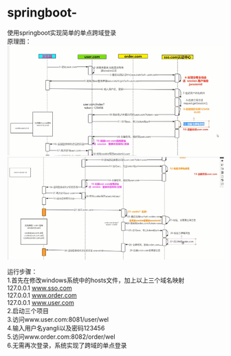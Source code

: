 # springboot-
使用springboot实现简单的单点跨域登录  
原理图：  
![image](https://github.com/yanglikkk/springboot-/blob/master/1.png)
![image](https://github.com/yanglikkk/springboot-/blob/master/2.png)

运行步骤：  
1.首先在修改windows系统中的hosts文件，加上以上三个域名映射  
127.0.0.1 www.sso.com  
127.0.0.1 www.order.com  
127.0.0.1 www.user.com  
2.启动三个项目  
3.访问www.user.com:8081/user/wel  
4.输入用户名yangli以及密码123456  
5.访问www.order.com:8082/order/wel  
6.无需再次登录，系统实现了跨域的单点登录  
